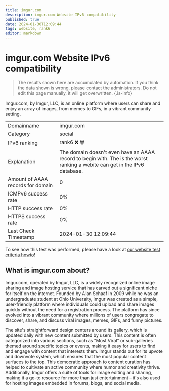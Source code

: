 ```yaml
---
title: imgur.com
description: imgur.com Website IPv6 compatibility
published: true
date: 2024-01-30T12:09:44
tags: website, rank6
editor: markdown
---
```


# imgur.com Website IPv6 compatibility

> The results shown here are accumulated by automation. If you think the data shown is wrong, please contact the administrators. 
> Do not edit this page manually, it will get overwritten.
{.is-info}

Imgur.com, by Imgur, LLC, is an online platform where users can share and enjoy an array of images, from memes to GIFs, in a vibrant community setting.


|   |   |
| - | - |
| Domainname | imgur.com
| Category | social |
| IPv6 ranking | rank6 :x: :wastebasket: |
| Explanation | The domain doesn't even have an AAAA record to begin with. The is the worst ranking a webite can get in the IPv6 database. |
| Amount of AAAA records for domain | 0 |
| ICMPv6 success rate | 0%|
| HTTP success rate | 0% |
| HTTPS success rate | 0% |
| Last Check Timestamp | 2024-01-30 12:09:44 |

To see how this test was performed, please have a look at [our website test criteria howto](/howto/testcriteria/website)!


## What is imgur.com about?
Imgur.com, operated by Imgur, LLC, is a widely recognized online image sharing and image hosting service that has carved out a significant niche for itself on the internet. Founded by Alan Schaaf in 2009 while he was an undergraduate student at Ohio University, Imgur was created as a simple, user-friendly platform where individuals could upload and share images quickly without the need for a registration process. The platform has since evolved into a vibrant community where millions of users congregate to discover, share, and discuss viral images, memes, GIFs, and funny pictures.

The site's straightforward design centers around its gallery, which is updated daily with new content submitted by users. This content is often categorized into various sections, such as "Most Viral" or sub-galleries themed around specific topics or events, making it easy for users to find and engage with content that interests them. Imgur stands out for its upvote and downvote system, which ensures that the most popular content surfaces to the top. This democratic approach to content curation has helped to cultivate an active community where humor and creativity thrive. Additionally, Imgur offers a suite of tools for image editing and sharing, making it a go-to resource for more than just entertainment – it's also used for hosting images embedded in forums, blogs, and social media.
